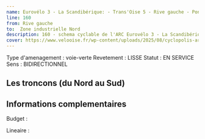 ```yaml
---
name: Eurovélo 3 - La Scandibérique: - Trans'Oise 5 - Rive gauche - Pont Neuf - Zone industrielle Nord Piste 5 - Compiègne - Choisy - Clairière de l'Armistice 
line: 160
from: Rive gauche
to:  Zone industrielle Nord
description: 160 - schema cyclable de l'ARC Eurovélo 3 - La Scandibérique: - Trans'Oise:5 - Rive gauche - Pont Neuf - Zone industrielle Nord:Piste 5 - Compiègne - Choisy - Clairière de l'Armistice 
cover: https://www.velooise.fr/wp-content/uploads/2025/08/cyclopolis-arc-160.jpg
---
```

Type d'amenagement : voie-verte
Revetement : LISSE
Statut : EN SERVICE
Sens : BIDIRECTIONNEL
## Les troncons (du Nord au Sud)

## Informations complementaires

Budget  : 

Lineaire :

